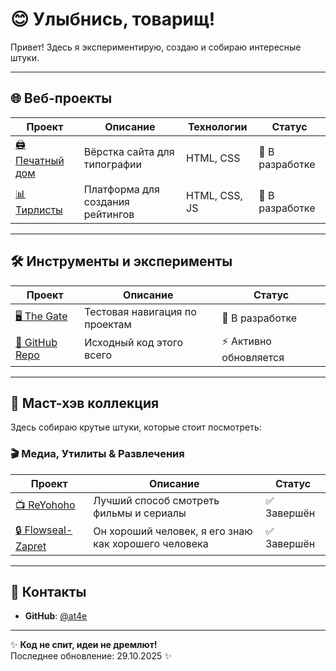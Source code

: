 # 😊 Улыбнись, товарищ!

Привет! Здесь я экспериментирую, создаю и собираю интересные штуки.

---

## 🌐 Веб-проекты

| Проект | Описание | Технологии | Статус |
|--------|-----------|------------|---------|
| [🖨️ Печатный дом](https://at4e.github.io/pechatdom/index.html) | Вёрстка сайта для типографии | HTML, CSS | 🚧 В разработке |
| [📊 Тирлисты](https://at4e.github.io/tier-list-editor/anime/index.html) | Платформа для создания рейтингов | HTML, CSS, JS | 🚧 В разработке |

---

## 🛠️ Инструменты и эксперименты

| Проект | Описание | Статус |
|--------|-----------|---------|
| [🖥️ The Gate](https://at4e.github.io/start.html) | Тестовая навигация по проектам | 🚧 В разработке |
| [📁 GitHub Repo](https://github.com/at4e/at4e.github.io) | Исходный код этого всего | ⚡ Активно обновляется |

---

## 🔮 Маст-хэв коллекция

Здесь собираю крутые штуки, которые стоит посмотреть:

### 🎬 Медиа, Утилиты & Развлечения

| Проект | Описание | Статус |
|--------|-----------|---------|
| [📺 ReYohoho](https://reyohoho.github.io/reyohoho/) | Лучший способ смотреть фильмы и сериалы | ✅ Завершён |
| [🔒 Flowseal-Zapret](https://github.com/Flowseal/zapret-discord-youtube) | Он хороший человек, я его знаю как хорошего человека | ✅ Завершён |

---

## 🤝 Контакты

- **GitHub**: [@at4e](https://github.com/at4e)

---

✨ **Код не спит, идеи не дремлют!**  
Последнее обновление: 29.10.2025 ✨
